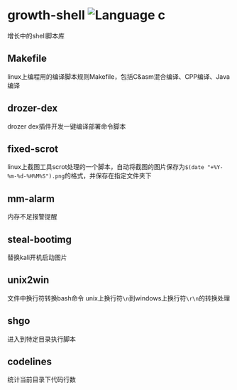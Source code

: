 # growth-shell ![Language c](https://img.shields.io/badge/language-bash-blue.svg?style=flat-square)

增长中的shell脚本库

## Makefile

linux上编程用的编译脚本规则Makefile，包括C&asm混合编译、CPP编译、Java编译

## drozer-dex

drozer dex插件开发一键编译部署命令脚本

## fixed-scrot

linux上截图工具scrot处理的一个脚本，自动将截图的图片保存为`$(date "+%Y-%m-%d-%H%M%S").png`的格式，并保存在指定文件夹下

## mm-alarm

内存不足报警提醒

## steal-bootimg

替换kali开机启动图片

## unix2win

文件中换行符转换bash命令
unix上换行符`\n`到windows上换行符`\r\n`的转换处理

## shgo

进入到特定目录执行脚本

## codelines

统计当前目录下代码行数
